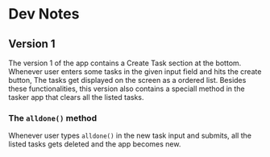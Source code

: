# Dev Notes

## Version 1
The version 1 of the app contains a Create Task section at the bottom. Whenever user enters some tasks in the given input field and hits the create button, The tasks get displayed on the screen as a ordered list. Besides these functionalities, this version also contains a speciall method in the tasker app that clears all the listed tasks.

### The `alldone()` method
Whenever user types `alldone()` in the new task input and submits, all the listed tasks gets deleted and the app becomes new.